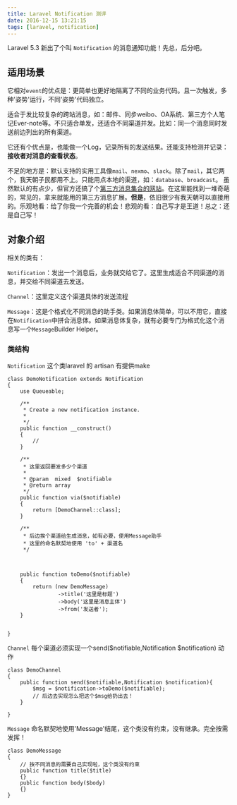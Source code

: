 ```yaml
---
title: Laravel Notification 测评
date: 2016-12-15 13:21:15
tags: [laravel, notification]
---
```


Laravel 5.3 新出了个叫 `Notification` 的消息通知功能！先总，后分吧。

## 适用场景
它相对`event`的优点是：更简单也更好地隔离了不同的业务代码。且一次触发，多种'姿势'运行，不同'姿势'代码独立。

适合于发比较复杂的跨站消息，如：邮件、同步weibo、OA系统、第三方个人笔记Ever-note等。不只适合单发，还适合不同渠道并发。比如：同一个消息同时发送前边列出的所有渠道。

它还有个优点是，也能做一个Log，记录所有的发送结果。还能支持检测并记录：**接收者对消息的查看状态**。

不足的地方是：默认支持的实用工具像`mail`、`nexmo`、`slack`。除了`mail`，其它两个，我天朝子民都用不上。只能用点本地的渠道，如：`database`、`broadcast`。
虽然默认的有点少，但官方还搞了个[第三方消息集合的网站](http://laravel-notification-channels.com/)。在这里能找到一堆奇葩的，常见的，拿来就能用的第三方消息扩展。**但是**，依旧很少有我天朝可以直接用的。乐观地看：给了你我一个完善的机会！悲观的看：自己写才是王道！总之：还是自己写！


## 对象介绍
相关的类有：

`Notification`：发出一个消息后，业务就交给它了。这里生成适合不同渠道的消息，并交给不同渠道去发送。

`Channel`：这里定义这个渠道具体的发送流程

`Message`：这是个格式化不同消息的助手类。如果消息体简单，可以不用它，直接在`Notification`中拼合消息体。如果消息体复杂，就有必要专门为格式化这个消息写一个`Message`Builder Helper。

### 类结构
`Notification` 这个类laravel 的 artisan 有提供make

```text
class DemoNotification extends Notification
{
    use Queueable;
    
    /**
     * Create a new notification instance.
     *
     */
    public function __construct()
    {
        //
    }

    /**
     * 这里返回要发多少个渠道
     *
     * @param  mixed  $notifiable
     * @return array
     */
    public function via($notifiable)
    {
        return [DemoChannel::class];
    }

    /**
     * 后边挨个渠道给生成消息，如有必要，使用Message助手
     * 这里的命名默契地使用 'to' + 渠道名
     */
    
    
    
    public function toDemo($notifiable)
    {
        return (new DemoMessage)
                ->title('这里是标题')
                ->body('这里是消息主体')
                ->from('发送者');
    }
    
    
}
```

`Channel` 每个渠道必须实现一个send($notifiable,Notification $notification) 动作

```text
class DemoChannel
{
    public function send($notifiable,Notification $notification){
        $msg = $notification->toDemo($notifiable);
        // 后边去实现怎么把这个$msg给扔出去！
    }

}
```

`Message` 命名默契地使用'Message'结尾，这个类没有约束，没有继承。完全按需发挥！

```text
class DemoMessage
{
    // 按不同消息的需要自己实现啦，这个类没有约束
    public function title($title)
    {}
    public function body($body)
    {}
}
```
